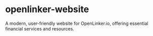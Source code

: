 # openlinker-website
A modern, user-friendly website for OpenLinker.io, offering essential financial services and resources.
